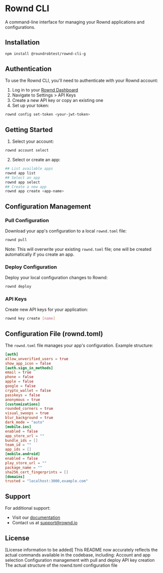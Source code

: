 # Rownd CLI

A command-line interface for managing your Rownd applications and configurations.

## Installation

```bash
npm install @roundrobtest/rownd-cli-g
```


## Authentication

To use the Rownd CLI, you'll need to authenticate with your Rownd account:

1. Log in to your [Rownd Dashboard](https://app.rownd.io)
2. Navigate to Settings > API Keys
3. Create a new API key or copy an existing one
4. Set up your token:

```bash
rownd config set-token <your-jwt-token>
```

## Getting Started

1. Select your account:

```bash
rownd account select
```
2. Select or create an app:

```bash
## List available apps
rownd app list
## Select an app
rownd app select
## Create a new app
rownd app create <app-name>
```
## Configuration Management

### Pull Configuration
Download your app's configuration to a local `rownd.toml` file:

```bash
rownd pull
```

Note: This will overwrite your existing `rownd.toml` file; one will be created automatically if you create an app. 

### Deploy Configuration
Deploy your local configuration changes to Rownd:

```bash
rownd deploy
```
### API Keys
Create new API keys for your application:

```bash
rownd key create [name]
```

## Configuration File (rownd.toml)

The `rownd.toml` file manages your app's configuration. Example structure:

```toml
[auth]
allow_unverified_users = true
show_app_icon = false
[auth.sign_in_methods]
email = true
phone = false
apple = false
google = false
crypto_wallet = false
passkeys = false
anonymous = true
[customizations]
rounded_corners = true
visual_swoops = true
blur_background = true
dark_mode = "auto"
[mobile.ios]
enabled = false
app_store_url = ""
bundle_ids = []
team_id = ""
app_ids = []
[mobile.android]
enabled = false
play_store_url = ""
package_name = ""
sha256_cert_fingerprints = []
[domains]
trusted = "localhost:3000,example.com"

```

## Support

For additional support:
- Visit our [documentation](https://docs.rownd.io)
- Contact us at [support@rownd.io](mailto:support@rownd.io)

## License

[License information to be added]
This README now accurately reflects the actual commands available in the codebase, including:
Account and app selection
Configuration management with pull and deploy
API key creation
The actual structure of the rownd.toml configuration file
